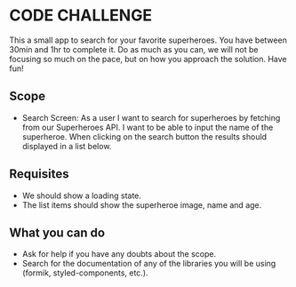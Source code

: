 # CODE CHALLENGE

This a small app to search for your favorite superheroes. You have between 30min and 1hr to complete it. Do as much as you can, we will not be focusing so much on the pace, but on how you approach the solution. Have fun!

## Scope

- Search Screen: As a user I want to search for superheroes by fetching from our Superheroes API. I want to be able to input the name of the superheroe. When clicking on the search button the results should displayed in a list below.

## Requisites

- We should show a loading state.
- The list items should show the superheroe image, name and age.

## What you can do

- Ask for help if you have any doubts about the scope.
- Search for the documentation of any of the libraries you will be using (formik, styled-components, etc.).
